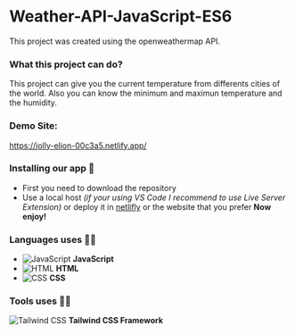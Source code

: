 # Weather-API-JavaScript-ES6


This project was created using the openweathermap API.

### What this project can do? 

This project can give you the current temperature from differents cities of the world. Also you can know the minimum and maximun temperature and the humidity. 

### Demo Site: 
https://jolly-elion-00c3a5.netlify.app/


### Installing our app 🔧

- First you need to download the repository
- Use a local host _(if your using VS Code I recommend to use Live Server Extension)_ or deploy it in [netlifly](https://www.netlify.com/) or the website that you prefer
**Now enjoy!**

### Languages uses 👩‍💻

 - ![JavaScript](https://i.imgur.com/stMC6CK.png) **JavaScript**
 - ![HTML](https://i.imgur.com/CSYqKot.png) **HTML**   
 - ![CSS](https://imgur.com/r8SEo0Z.png) **CSS** 

### Tools uses 👩‍💻 
![Tailwind CSS](https://imgur.com/8jPvrAl.jpg) **Tailwind CSS Framework**
